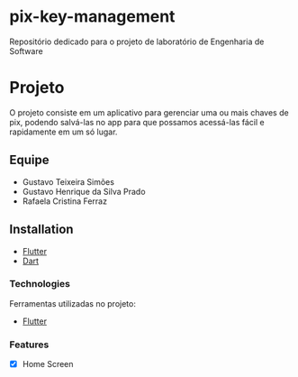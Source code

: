# pix-key-management
Repositório dedicado para o projeto de laboratório de Engenharia de Software
# Projeto
O projeto consiste em um aplicativo para gerenciar uma ou mais chaves de pix, podendo salvá-las no app para que possamos acessá-las fácil e rapidamente em um só lugar.

## Equipe

- Gustavo Teixeira Simões
- Gustavo Henrique da Silva Prado
- Rafaela Cristina Ferraz

## Installation

- [Flutter](https://flutter.dev/docs/get-started/install)
- [Dart](https://dart.dev/get-dart)

### Technologies

Ferramentas utilizadas no projeto:

- [Flutter](https://flutter.dev/)

### Features

- [x] Home Screen
